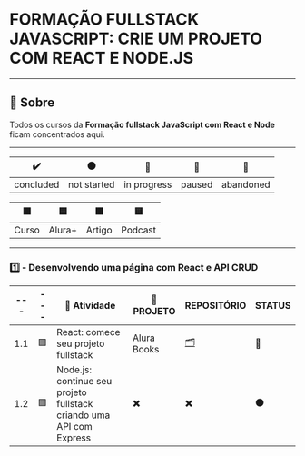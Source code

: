 # FORMAÇÃO FULLSTACK JAVASCRIPT: CRIE UM PROJETO COM REACT E NODE.JS

---

## 📌 Sobre
  Todos os cursos da **Formação fullstack JavaScript com React e Node** ficam concentrados aqui.

---

| ✔️ | ⚫ | 🔵 | 🔶 | 🔴 | 
| --- | --- | --- | --- | --- |
| concluded | not started | in progress | paused | abandoned |

| 🟪 | 🟦 | 🟫  | 🟨 |
| --- | --- | --- | --- |
| Curso | Alura+ | Artigo | Podcast |

---

### 1️⃣ - Desenvolvendo uma página com React e API CRUD

| --- | --- | 📘 Atividade | 🔗 PROJETO | REPOSITÓRIO | STATUS |
| --- | --- | --- | --- | --- | --- |
| 1.1 | 🟪 | React: comece seu projeto fullstack | Alura Books | [🗂️](./comeceSeuProjetoFullstack/) | 🔵 |
| 1.2 | 🟪 | Node.js: continue seu projeto fullstack criando uma API com Express | ✖️ | ✖️ | ⚫ |

